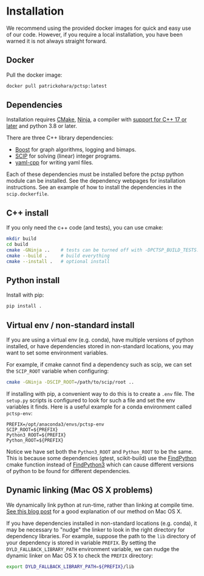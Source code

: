# Installation

We recommend using the provided docker images for quick and easy use of our code.
However, if you require a local installation, you have been warned it is not always straight forward.

## Docker

Pull the docker image:

```bash
docker pull patrickohara/pctsp:latest
```

## Dependencies

Installation requires [CMake](https://cmake.org/), [Ninja](https://ninja-build.org/), a compiler with [support for C++ 17 or later](https://en.cppreference.com/w/cpp/compiler_support) and python 3.8 or later.

There are three C++ library dependencies:
- [Boost](https://www.boost.org/) for graph algorithms, logging and bimaps.
- [SCIP](https://www.scipopt.org/) for solving (linear) integer programs.
- [yaml-cpp](https://github.com/jbeder/yaml-cpp) for writing yaml files.

Each of these dependencies must be installed before the pctsp python module can be installed.
See the dependency webpages for installation instructions.
See an example of how to install the dependencies in the `scip.dockerfile`.

## C++ install

If you only need the c++ code (and tests), you can use cmake:

```bash
mkdir build
cd build
cmake -GNinja ..    # tests can be turned off with -DPCTSP_BUILD_TESTS:BOOL=OFF
cmake --build .     # build everything
cmake --install .   # optional install
```

## Python install

Install with pip:

```bash
pip install .
```

## Virtual env / non-standard install

If you are using a virtual env (e.g. conda), have multiple versions of python installed,
or have dependencies stored in non-standard locations,
you may want to set some environment variables.

For example, if cmake cannot find a dependency such as scip, we can set the `SCIP_ROOT` variable when configuring:
```bash
cmake -GNinja -DSCIP_ROOT=/path/to/scip/root ..
```

If installing with pip, a convenient way to do this is to create a `.env` file.
The `setup.py` scripts is configured to look for such a file and set the env variables it finds.
Here is a useful example for a conda environment called `pctsp-env`:

```
PREFIX=/opt/anaconda3/envs/pctsp-env
SCIP_ROOT=${PREFIX}
Python3_ROOT=${PREFIX}
Python_ROOT=${PREFIX}
```

Notice we have set both the `Python3_ROOT` and `Python_ROOT` to be the same.
This is because some dependencies (gtest, scikit-build) use the [FindPython](https://cmake.org/cmake/help/latest/module/FindPython.html)
cmake function instead of [FindPython3](https://cmake.org/cmake/help/latest/module/FindPython3.html?highlight=findpython3) which can cause different versions of python to be found for different dependencies.

## Dynamic linking (Mac OS X problems)

We dynamically link python at run-time, rather than linking at compile time.
[See this blog post](https://cmake.org/cmake/help/latest/module/FindPython3.html?highlight=findpython3) for a good explanation of our method on Mac OS X.

If you have dependencies installed in non-standard locations (e.g. conda), it may be necessary to "nudge" the linker to look in the right directory for dependency libraries.
For example, suppose the path to the `lib` directory of your dependency is stored in variable `PREFIX`.
By setting the `DYLD_FALLBACK_LIBRARY_PATH` environment variable, we can nudge the dynamic linker on Mac OS X to check the `PREFIX` directory:
```bash
export DYLD_FALLBACK_LIBRARY_PATH=${PREFIX}/lib
```
